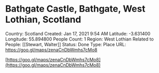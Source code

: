 # Bathgate Castle, Bathgate, West Lothian, Scotland

Country: Scotland
Created: Jan 17, 2021 9:54 AM
Latitude: -3.631400
Longitude: 55.894800
People Count: 1
Region: West Lothian
Related to People: [[Stewart, Walter]]
Status: Done
Type: Place
URL: https://goo.gl/maps/zenaCnDbWmhs7cMo8

[https://goo.gl/maps/zenaCnDbWmhs7cMo8](https://goo.gl/maps/zenaCnDbWmhs7cMo8)
